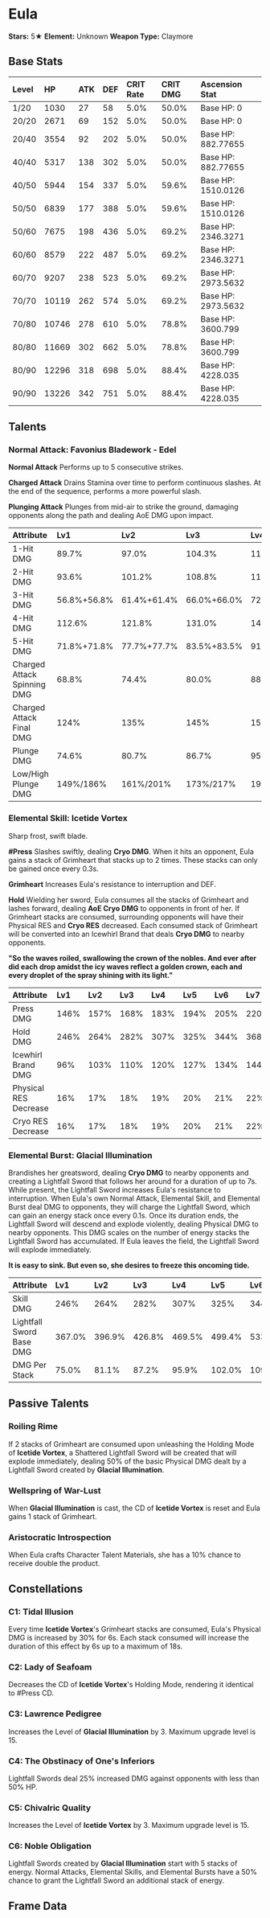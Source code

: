 # Eula

**Stars:** 5★
**Element:** Unknown
**Weapon Type:** Claymore

## Base Stats

| Level | HP | ATK | DEF | CRIT Rate | CRIT DMG | Ascension Stat |
| :--- | :--- | :--- | :--- | :--- | :--- | :--- |
| 1/20 | 1030 | 27 | 58 | 5.0% | 50.0% | Base HP: 0 |
| 20/20 | 2671 | 69 | 152 | 5.0% | 50.0% | Base HP: 0 |
| 20/40 | 3554 | 92 | 202 | 5.0% | 50.0% | Base HP: 882.77655 |
| 40/40 | 5317 | 138 | 302 | 5.0% | 50.0% | Base HP: 882.77655 |
| 40/50 | 5944 | 154 | 337 | 5.0% | 59.6% | Base HP: 1510.0126 |
| 50/50 | 6839 | 177 | 388 | 5.0% | 59.6% | Base HP: 1510.0126 |
| 50/60 | 7675 | 198 | 436 | 5.0% | 69.2% | Base HP: 2346.3271 |
| 60/60 | 8579 | 222 | 487 | 5.0% | 69.2% | Base HP: 2346.3271 |
| 60/70 | 9207 | 238 | 523 | 5.0% | 69.2% | Base HP: 2973.5632 |
| 70/70 | 10119 | 262 | 574 | 5.0% | 69.2% | Base HP: 2973.5632 |
| 70/80 | 10746 | 278 | 610 | 5.0% | 78.8% | Base HP: 3600.799 |
| 80/80 | 11669 | 302 | 662 | 5.0% | 78.8% | Base HP: 3600.799 |
| 80/90 | 12296 | 318 | 698 | 5.0% | 88.4% | Base HP: 4228.035 |
| 90/90 | 13226 | 342 | 751 | 5.0% | 88.4% | Base HP: 4228.035 |

## Talents

### Normal Attack: Favonius Bladework - Edel

**Normal Attack**
Performs up to 5 consecutive strikes.

**Charged Attack**
Drains Stamina over time to perform continuous slashes.
At the end of the sequence, performs a more powerful slash.

**Plunging Attack**
Plunges from mid-air to strike the ground, damaging opponents along the path and dealing AoE DMG upon impact.

| Attribute | Lv1 | Lv2 | Lv3 | Lv4 | Lv5 | Lv6 | Lv7 | Lv8 | Lv9 | Lv10 | Lv11 | Lv12 | Lv13 | Lv14 | Lv15 |
| :--- | :--- | :--- | :--- | :--- | :--- | :--- | :--- | :--- | :--- | :--- | :--- | :--- | :--- | :--- | :--- |
| 1-Hit DMG | 89.7% | 97.0% | 104.3% | 114.8% | 122.1% | 130.4% | 141.9% | 153.4% | 164.9% | 177.4% | 191.7% |
| 2-Hit DMG | 93.6% | 101.2% | 108.8% | 119.7% | 127.3% | 136.0% | 147.9% | 159.9% | 171.9% | 184.9% | 199.9% |
| 3-Hit DMG | 56.8%+56.8% | 61.4%+61.4% | 66.0%+66.0% | 72.6%+72.6% | 77.3%+77.3% | 82.6%+82.6% | 89.8%+89.8% | 97.1%+97.1% | 104.4%+104.4% | 112.3%+112.3% | 121.4%+121.4% |
| 4-Hit DMG | 112.6% | 121.8% | 131.0% | 144.1% | 153.2% | 163.7% | 178.1% | 192.5% | 206.9% | 222.7% | 240.7% |
| 5-Hit DMG | 71.8%+71.8% | 77.7%+77.7% | 83.5%+83.5% | 91.9%+91.9% | 97.7%+97.7% | 104.4%+104.4% | 113.6%+113.6% | 122.8%+122.8% | 132.0%+132.0% | 142.0%+142.0% | 153.5%+153.5% |
| Charged Attack Spinning DMG | 68.8% | 74.4% | 80.0% | 88.0% | 93.6% | 100.0% | 108.8% | 117.6% | 126.4% | 136.0% | 147.0% |
| Charged Attack Final DMG | 124% | 135% | 145% | 159% | 169% | 181% | 197% | 213% | 229% | 246% | 266% |
| Plunge DMG | 74.6% | 80.7% | 86.7% | 95.4% | 101.5% | 108.4% | 118.0% | 127.5% | 137.0% | 147.4% | 159.4% |
| Low/High Plunge DMG | 149%/186% | 161%/201% | 173%/217% | 191%/238% | 203%/253% | 217%/271% | 236%/295% | 255%/318% | 274%/342% | 295%/368% | 319%/398% |

### Elemental Skill: Icetide Vortex

Sharp frost, swift blade.

**#Press**
Slashes swiftly, dealing **Cryo DMG**.
When it hits an opponent, Eula gains a stack of Grimheart that stacks up to 2 times. These stacks can only be gained once every 0.3s.

**Grimheart**
Increases Eula's resistance to interruption and DEF.

**Hold**
Wielding her sword, Eula consumes all the stacks of Grimheart and lashes forward, dealing **AoE Cryo DMG** to opponents in front of her.
If Grimheart stacks are consumed, surrounding opponents will have their Physical RES and **Cryo RES** decreased.
Each consumed stack of Grimheart will be converted into an Icewhirl Brand that deals **Cryo DMG** to nearby opponents.

**"So the waves roiled, swallowing the crown of the nobles. And ever after did each drop amidst the icy waves reflect a golden crown, each and every droplet of the spray shining with its light."**

| Attribute | Lv1 | Lv2 | Lv3 | Lv4 | Lv5 | Lv6 | Lv7 | Lv8 | Lv9 | Lv10 | Lv11 | Lv12 | Lv13 | Lv14 | Lv15 |
| :--- | :--- | :--- | :--- | :--- | :--- | :--- | :--- | :--- | :--- | :--- | :--- | :--- | :--- | :--- | :--- |
| Press DMG | 146% | 157% | 168% | 183% | 194% | 205% | 220% | 234% | 249% | 264% | 278% | 293% | 311% |
| Hold DMG | 246% | 264% | 282% | 307% | 325% | 344% | 368% | 393% | 418% | 442% | 467% | 491% | 522% |
| Icewhirl Brand DMG | 96% | 103% | 110% | 120% | 127% | 134% | 144% | 154% | 163% | 173% | 182% | 192% | 204% |
| Physical RES Decrease | 16% | 17% | 18% | 19% | 20% | 21% | 22% | 23% | 24% | 25% | 25% | 25% | 25% |
| Cryo RES Decrease | 16% | 17% | 18% | 19% | 20% | 21% | 22% | 23% | 24% | 25% | 25% | 25% | 25% |

### Elemental Burst: Glacial Illumination

Brandishes her greatsword, dealing **Cryo DMG** to nearby opponents and creating a Lightfall Sword that follows her around for a duration of up to 7s.
While present, the Lightfall Sword increases Eula's resistance to interruption. When Eula's own Normal Attack, Elemental Skill, and Elemental Burst deal DMG to opponents, they will charge the Lightfall Sword, which can gain an energy stack once every 0.1s.
Once its duration ends, the Lightfall Sword will descend and explode violently, dealing Physical DMG to nearby opponents.
This DMG scales on the number of energy stacks the Lightfall Sword has accumulated.
If Eula leaves the field, the Lightfall Sword will explode immediately.

**It is easy to sink. But even so, she desires to freeze this oncoming tide.**

| Attribute | Lv1 | Lv2 | Lv3 | Lv4 | Lv5 | Lv6 | Lv7 | Lv8 | Lv9 | Lv10 | Lv11 | Lv12 | Lv13 | Lv14 | Lv15 |
| :--- | :--- | :--- | :--- | :--- | :--- | :--- | :--- | :--- | :--- | :--- | :--- | :--- | :--- | :--- | :--- |
| Skill DMG | 246% | 264% | 282% | 307% | 325% | 344% | 368% | 393% | 418% | 442% | 467% | 491% | 522% |
| Lightfall Sword Base DMG | 367.0% | 396.9% | 426.8% | 469.5% | 499.4% | 533.5% | 580.4% | 627.4% | 674.3% | 725.6% | 784.2% | 853.3% | 922.3% |
| DMG Per Stack | 75.0% | 81.1% | 87.2% | 95.9% | 102.0% | 109.0% | 118.6% | 128.2% | 137.8% | 148.2% | 160.2% | 174.3% | 188.4% |

## Passive Talents

### Roiling Rime

If 2 stacks of Grimheart are consumed upon unleashing the Holding Mode of **Icetide Vortex**, a Shattered Lightfall Sword will be created that will explode immediately, dealing 50% of the basic Physical DMG dealt by a Lightfall Sword created by **Glacial Illumination**.

### Wellspring of War-Lust

When **Glacial Illumination** is cast, the CD of **Icetide Vortex** is reset and Eula gains 1 stack of Grimheart.

### Aristocratic Introspection

When Eula crafts Character Talent Materials, she has a 10% chance to receive double the product.

## Constellations

### C1: Tidal Illusion

Every time **Icetide Vortex**'s Grimheart stacks are consumed, Eula's Physical DMG is increased by 30% for 6s.
Each stack consumed will increase the duration of this effect by 6s up to a maximum of 18s.

### C2: Lady of Seafoam

Decreases the CD of **Icetide Vortex**'s Holding Mode, rendering it identical to #Press CD.

### C3: Lawrence Pedigree

Increases the Level of **Glacial Illumination** by 3.
Maximum upgrade level is 15.

### C4: The Obstinacy of One's Inferiors

Lightfall Swords deal 25% increased DMG against opponents with less than 50% HP.

### C5: Chivalric Quality

Increases the Level of **Icetide Vortex** by 3.
Maximum upgrade level is 15.

### C6: Noble Obligation

Lightfall Swords created by **Glacial Illumination** start with 5 stacks of energy. Normal Attacks, Elemental Skills, and Elemental Bursts have a 50% chance to grant the Lightfall Sword an additional stack of energy.

## Frame Data

